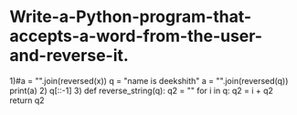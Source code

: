 # Write-a-Python-program-that-accepts-a-word-from-the-user-and-reverse-it.
1)#a = "".join(reversed(x))
q = "name is deekshith"
a = "".join(reversed(q))
print(a)
2)
q[::-1]
3)
def reverse_string(q):
    q2 = ""
    for i in q:
        q2 = i + q2
    return q2


